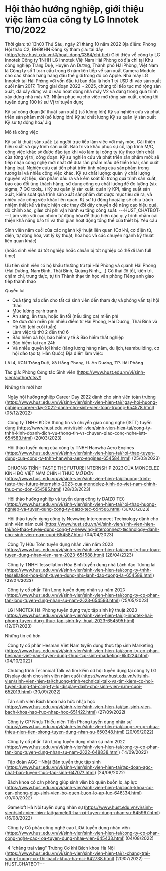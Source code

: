 # Hội thảo hướng nghiệp, giới thiệu việc làm của công ty LG Innotek T10/2022

Thời gian: từ 13h00 Thứ Sáu, ngày 21 tháng 10 năm 2022
Địa điểm: Phòng Hội thảo C2, ĐHBKHN
Đăng ký tham gia: tại đây (http://ctsv.hust.edu.vn/#/hoat-dong/3364/chi-tiet)
Giới thiệu về công ty LG Innotek
Công ty TNHH LG Innotek Việt Nam Hải Phòng có địa chỉ tại Khu công nghiệp Tràng Duệ, Huyện An Dương, Thành phố Hải Phòng, Việt Nam là Công ty số 1 toàn cầu trong 6 năm liên tiếp về sản xuất Camera Module cho các khách hàng hàng đầu thế giới trong đó có Apple. Nhà máy LG Innotek tại Hải Phòng với vốn đầu tư ban đầu là hơn 1 tỷ USD đi vào sản xuất cuối năm 2017. Trong giai đoạn 2022 ~ 2025, chúng tôi tiếp tục mở rộng sản xuất, đã xây dưng và đi vào hoạt động nhà máy V2 và đang trong quá trình xây dựng nhà máy V3. Nhằm phục vụ cho việc mở rộng sản xuất, chúng tôi tuyển dụng 100 kỹ sư
Vị trí tuyển dụng

Kỹ sư công đoạn (kĩ thuật sản xuất) (số lượng lớn)
Kỹ sư nghiên cứu và phát triển sản phẩm mới (số lượng lớn)
Kỹ sư chất lượng
Kỹ sư quản lý sản xuất
Kỹ sư tự động hóa/ Jig

Mô tả công việc

Kỹ sư kĩ thuật sản xuất: Là người trực tiếp làm việc với máy móc, Cải thiện hiệu suất và quy trình sản xuất. Bảo trì và khắc phục sự cố, lập trình M/C, công việc khác sẽ được đào tạo khi vào làm tại công ty tùy theo tính chất của từng vị trí, công đoạn. Kỹ sư nghiên cứu và phát triển sản phẩm mới: sẽ tiếp nhận công nghệ mới nhất để đưa sản phẩm mẫu để triển khai, sản xuất hàng loạt. Nghiên cứu cải tiến phát triển tính năng của sản phẩm trong tương lai và nhiều công việc khác. Kỹ sư chất lượng: quản lý chất lượng nguyên vật liệu, sản phẩm đầu ra và kiểm soát lỗi trong quá trình sản xuất, báo cáo đối ứng khách hàng, sử dụng công cụ chất lượng để đo lường (six sigma, 7 QC tools,..)
Kỹ sư quản lý sản xuất: quản lý KPI, năng suất sản xuất, kiểm soát quá trình sản xuất sản phẩm đạt được mục tiêu đề ra, và nhiều các công việc khác liên quan. Kỹ sư tự động hóa/Jig: sẽ chịu trách nhiệm thiết kế và thực hiện các thay đổi dây chuyền để nâng cao hiệu quả, độ chính xác, giảm chi phí vận hành và tăng công suất. 
 ---HUST_CHATBOT---
Làm việc với các nhóm tự động hóa để thực hiện các quy trình nhằm cải thiện khả năng bảo trì và thời gian hoạt động tổng thể của thiết bị. Yêu cầu

Sinh viên năm cuối của các ngành kỹ thuật liên quan (Cơ khí, cơ điện tử, điện, tự động hóa, vật lý kỹ thuật, hóa học và các chuyên ngành kỹ thuật liên quan khác)

(hoặc sinh viên đã tốt nghiệp hoặc chuẩn bị tốt nghiệp có thể đi làm full time)

Ưu tiên sinh viên có hộ khẩu thường trú tại Hải Phòng và quanh Hải Phòng (Hải Dương, Nam Định, Thái Bình, Quảng Ninh,,…)
Có thái độ tốt, kiên trì, chăm chỉ, trung thực, tự tin
Thành thạo tin học văn phòng
Tiếng anh giao tiếp thành thạo

Quyền lợi
- Quà tặng hấp dẫn cho tất cả sinh viên đến tham dự và phỏng vấn tại hội thảo
- Mức lương cạnh tranh
- Ăn sáng, ăn trưa, hoặc ăn tối (nếu tăng ca) miễn phí
- Xe đưa đón miễn phí nhiều điểm từ Hải Phòng, Hải Dương, Thái Bình và Hà Nội (chỉ cuối tuần)
- Làm việc từ thứ 2 đến thứ 6
- Bảo hiểm xã hội, bảo hiểm y tế &amp; Bảo hiểm thất nghiệp
- Bảo hiểm tai nạn 24h
- Và nhiều quyền lợi khác (tăng lương hàng năm, du lịch, teambuilding, cơ hội đào tạo tại Hàn Quốc)
Địa điểm làm việc:

Lô I4, KCN Tràng Duệ, Xã Hồng Phong, H. An Dương, TP. Hải Phòng

Tác giả: Phòng Công tác Sinh viên (https://www.hust.edu.vn/vi/sinh-vien/author/ctsv/)

Những tin mới hơn

 
Ngày hội hướng nghiệp Career Day 2022 dành cho sinh viên toàn trường (https://www.hust.edu.vn/vi/sinh-vien/sinh-vien-hien-tai/ngay-hoi-huong-nghiep-career-day-2022-danh-cho-sinh-vien-toan-truong-654578.html)
(05/12/2022)

 
Công ty TNHH KDDV thông tin và chuyển giao công nghệ (ISTT) tuyển dụng (https://www.hust.edu.vn/vi/sinh-vien/sinh-vien-hien-tai/cong-ty-tnhh-kinh-doanh-dich-vu-thong-tin-va-chuyen-giao-cong-nghe-istt-654583.html)
(20/03/2023)

 
Hội thảo tuyển dụng của công ty TNHH Hanwha Aero Engines (https://www.hust.edu.vn/vi/sinh-vien/sinh-vien-hien-tai/hoi-thao-tuyen-dung-cua-cong-ty-tnhh-hanwha-aero-engines-654584.html)
(25/03/2023)

 
CHƯƠNG TRÌNH TASTE THE FUTURE INTERNSHIP 2023 CỦA MONDELEZ KINH ĐÔ VIỆT NAM CHÍNH THỨC MỞ ĐƠN (https://www.hust.edu.vn/vi/sinh-vien/sinh-vien-hien-tai/chuong-trinh-taste-the-future-internship-2023-cua-mondelez-kinh-do-viet-nam-chinh-thuc-mo-don-654585.html)
(28/03/2023)

 
Hội thảo hướng nghiệp và tuyển dụng công ty DAIZO TEC (https://www.hust.edu.vn/vi/sinh-vien/sinh-vien-hien-tai/hoi-thao-huong-nghiep-va-tuyen-dung-cong-ty-daizo-tec-654586.html)
(30/03/2023)

 
Hội thảo tuyển dụng công ty Newwing Interconnect Technology dành cho sinh viên năm cuối (https://www.hust.edu.vn/vi/sinh-vien/sinh-vien-hien-tai/hoi-thao-tuyen-dung-cong-ty-newwing-interconnect-technology-danh-cho-sinh-vien-nam-cuoi-654587.html)
(04/04/2023)

 
Công Ty Hữu Toàn tuyển dụng nhân viên năm 2023 (https://www.hust.edu.vn/vi/sinh-vien/sinh-vien-hien-tai/cong-ty-huu-toan-tuyen-dung-nhan-vien-nam-2023-654588.html)
(28/04/2023)

 
Công ty TNHH Tessellation Hòa Bình tuyển dụng nhà Lãnh đạo Tương lai (https://www.hust.edu.vn/vi/sinh-vien/sinh-vien-hien-tai/cong-ty-tnhh-tessellation-hoa-binh-tuyen-dung-nha-lanh-dao-tuong-lai-654589.html)
(28/04/2023)

 
Công ty cổ phần Tân Long tuyển dụng nhân sự năm 2023 (https://www.hust.edu.vn/vi/sinh-vien/sinh-vien-hien-tai/cong-ty-co-phan-tan-long-tuyen-dung-nhan-su-nam-2023-654593.html)
(25/05/2023)

 
LG INNOTEK Hải Phòng tuyển dụng thực tập sinh kỹ thuật 2023 (https://www.hust.edu.vn/vi/sinh-vien/sinh-vien-hien-tai/lg-innotek-hai-phong-tuyen-dung-thuc-tap-sinh-ky-thuat-2023-654595.html)
(12/07/2023)

Những tin cũ hơn

 
Công ty cổ phần Hesman Việt Nam tuyển dụng thực tập sinh Marketing (https://www.hust.edu.vn/vi/sinh-vien/sinh-vien-hien-tai/cong-ty-co-phan-hesman-viet-nam-tuyen-dung-thuc-tap-sinh-marketing-653224.html)
(04/10/2022)

 
Chương trình Technical Talk và tìm kiếm cơ hội tuyển dụng tại công ty LG Display dành cho sinh viên năm cuối (https://www.hust.edu.vn/vi/sinh-vien/sinh-vien-hien-tai/chuong-trinh-technical-talk-va-tim-kiem-co-hoi-tuyen-dung-tai-cong-ty-lg-display-danh-cho-sinh-vien-nam-cuoi-652019.html)
(30/09/2022)

 
Tân sinh viên Bách khoa háo hức nhập học (https://www.hust.edu.vn/vi/sinh-vien/sinh-vien-hien-tai/tan-sinh-vien-bach-khoa-hao-huc-nhap-hoc-651422.html)
(27/09/2022)

 
Công ty CP Nhựa Thiếu niên Tiền Phong tuyển dụng nhân sự (https://www.hust.edu.vn/vi/sinh-vien/sinh-vien-hien-tai/cong-ty-cp-nhua-thieu-nien-tien-phong-tuyen-dung-nhan-su-650348.html)
(20/09/2022)

 
Công ty cổ phần Tân Long tuyển dụng nhân sự năm 2022 (https://www.hust.edu.vn/vi/sinh-vien/sinh-vien-hien-tai/cong-ty-co-phan-tan-long-tuyen-dung-nhan-su-nam-2022-648838.html)
(14/09/2022)

 
Tập đoàn AGC – Nhật Bản tuyển thực tập sinh (https://www.hust.edu.vn/vi/sinh-vien/sinh-vien-hien-tai/tap-doan-agc-nhat-ban-tuyen-thuc-tap-sinh-647072.html)
(24/08/2022)

 
Bách khoa có căn phòng giúp sinh viên bỏ quên buồn lo, áp lực (https://www.hust.edu.vn/vi/sinh-vien/sinh-vien-hien-tai/bach-khoa-co-can-phong-giup-sinh-vien-bo-quen-buon-lo-ap-luc-646334.html)
(19/08/2022)

 
Gameloft Hà Nội tuyển dụng nhân sự (https://www.hust.edu.vn/vi/sinh-vien/sinh-vien-hien-tai/gameloft-ha-noi-tuyen-dung-nhan-su-645967.html)
(16/08/2022)

 
Công ty Cổ phần công nghệ cao LiOA tuyển dụng nhân viên (https://www.hust.edu.vn/vi/sinh-vien/sinh-vien-hien-tai/cong-ty-co-phan-cong-nghe-cao-lioa-tuyen-dung-nhan-vien-645433.html)
(04/08/2022)

 
4 “chàng trai vàng” Trường Cơ khí Bách khoa Hà Nội (https://www.hust.edu.vn/vi/sinh-vien/sinh-vien-hien-tai/4-chang-trai-vang-truong-co-khi-bach-khoa-ha-noi-642738.html)
(20/07/2022) 
 ---HUST_CHATBOT---
